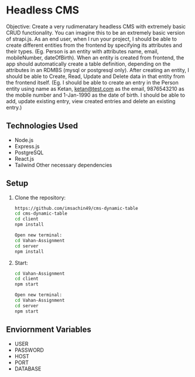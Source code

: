 # Headless CMS

Objective:
Create a very rudimenatary headless CMS with extremely basic CRUD functionality. You can imagine this to be an extremely basic version of strapi.js. As an end user, when I run your project, I should be able to create different entities from the frontend by specifying its attributes and their types. (Eg. Person is an entity with attributes name<string>, email<string>, mobileNumber<number>, dateOfBirth<Date>). When an entity is created from frontend, the app should automatically create a table definition, depending on the attributes in an RDMBS (mysql or postgresql only). After creating an entity, I should be able to Create, Read, Update and Delete data in that entity from the frontend itself. (Eg. I should be able to create an entry in the Person entity using name as Ketan, ketan@test.com as the email, 9876543210 as the mobile number and 1-Jan-1990 as the date of birth. I should be able to add, update existing entry, view created entries and delete an existing entry.)

## Technologies Used
- Node.js
- Express.js
- PostgreSQL
- React.js
- Tailwind
Other necessary dependencies

## Setup

1. Clone the repository:

   ```bash
   https://github.com/imsachin49/cms-dynamic-table
   cd cms-dynamic-table
   cd client
   npm install

   Open new terminal:
   cd Vahan-Assignment
   cd server
   npm install

2. Start:

   ```bash
   cd Vahan-Assignment
   cd client
   npm start

   Open new terminal:
   cd Vahan-Assignment
   cd server
   npm start

## Enviornment Variables

- USER
- PASSWORD
- HOST
- PORT
- DATABASE
